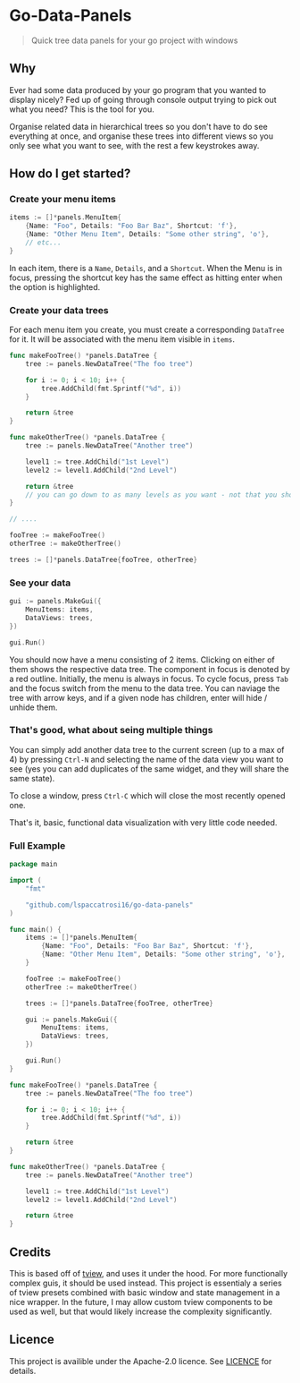 # Go-Data-Panels

> Quick tree data panels for your go project with windows

## Why

Ever had some data produced by your go program that you wanted to display nicely? Fed up of going through console output trying to pick out what you need? This is the tool for you.

Organise related data in hierarchical trees so you don't have to do see everything at once, and organise these trees into different views so you only see what you want to see, with the rest a few keystrokes away.

## How do I get started?

### Create your menu items

```go
items := []*panels.MenuItem{
    {Name: "Foo", Details: "Foo Bar Baz", Shortcut: 'f'},
    {Name: "Other Menu Item", Details: "Some other string", 'o'},
    // etc...
}
```

In each item, there is a `Name`, `Details`, and a `Shortcut`. When the Menu is in focus, pressing the shortcut key has the same effect as hitting enter when the option is highlighted.

### Create your data trees

For each menu item you create, you must create a corresponding `DataTree` for it. It will be associated with the menu item visible in `items`.

```go
func makeFooTree() *panels.DataTree {
    tree := panels.NewDataTree("The foo tree")

    for i := 0; i < 10; i++ {
        tree.AddChild(fmt.Sprintf("%d", i))
    }

    return &tree
}

func makeOtherTree() *panels.DataTree {
    tree := panels.NewDataTree("Another tree")

    level1 := tree.AddChild("1st Level")
    level2 := level1.AddChild("2nd Level")

    return &tree
    // you can go down to as many levels as you want - not that you should
}

// ....

fooTree := makeFooTree()
otherTree := makeOtherTree()

trees := []*panels.DataTree{fooTree, otherTree}
```

### See your data

```go
gui := panels.MakeGui({
    MenuItems: items,
    DataViews: trees,
})

gui.Run()
```

You should now have a menu consisting of 2 items. Clicking on either of them shows the respective data tree. The component in focus is denoted by a red outline. Initially, the menu is always in focus. To cycle focus, press `Tab` and the focus switch from the menu to the data tree. You can naviage the tree with arrow keys, and if a given node has children, enter will hide / unhide them.

### That's good, what about seing multiple things

You can simply add another data tree to the current screen (up to a max of 4) by pressing `Ctrl-N` and selecting the name of the data view you want to see (yes you can add duplicates of the same widget, and they will share the same state).

To close a window, press `Ctrl-C` which will close the most recently opened one.

That's it, basic, functional data visualization with very little code needed.

### Full Example

```go
package main

import (
    "fmt"

    "github.com/lspaccatrosi16/go-data-panels"
)

func main() {
    items := []*panels.MenuItem{
        {Name: "Foo", Details: "Foo Bar Baz", Shortcut: 'f'},
        {Name: "Other Menu Item", Details: "Some other string", 'o'},
    }

    fooTree := makeFooTree()
    otherTree := makeOtherTree()

    trees := []*panels.DataTree{fooTree, otherTree}

    gui := panels.MakeGui({
        MenuItems: items,
        DataViews: trees,
    })

    gui.Run()
}

func makeFooTree() *panels.DataTree {
    tree := panels.NewDataTree("The foo tree")

    for i := 0; i < 10; i++ {
        tree.AddChild(fmt.Sprintf("%d", i))
    }

    return &tree
}

func makeOtherTree() *panels.DataTree {
    tree := panels.NewDataTree("Another tree")

    level1 := tree.AddChild("1st Level")
    level2 := level1.AddChild("2nd Level")

    return &tree
}

```

## Credits

This is based off of [tview](https://github.com/rivo/tview/), and uses it under the hood. For more functionally complex guis, it should be used instead. This project is essentialy a series of tview presets combined with basic window and state management in a nice wrapper. In the future, I may allow custom tview components to be used as well, but that would likely increase the complexity significantly.

## Licence

This project is availible under the Apache-2.0 licence. See [LICENCE](./LICENCE) for details.
